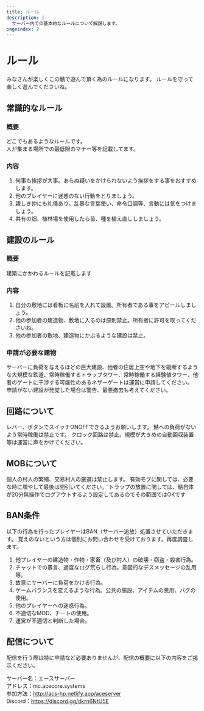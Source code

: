 ```yaml
---
title: ルール
description: |-
  サーバー内での基本的なルールについて解説します。
pageindex: 2
---
```


# ルール

みなさんが楽しくこの鯖で遊んで頂く為のルールになります。
ルールを守って楽しく遊んでくださいね。

## 常識的なルール

### 概要

どこでもあるようなルールです。  
人が集まる場所での最低限のマナー等を記載してます。

### 内容

1. 何事も挨拶が大事。あらぬ疑いをかけられないよう挨拶をする事をおすすめします。
2. 他のプレイヤーに迷惑のない行動をとりましょう。
3. 親しき仲にも礼儀あり。乱暴な言葉使い、命令口調等、言動には気をつけましょう。
4. 共有の畑、植林場を使用したら苗、種を植え直ししましょう。

## 建設のルール

### 概要

建築にかかわるルールを記載します

### 内容

1. 自分の敷地には看板に名前を入れて設置。所有者である事をアピールしましょう。
2. 他の参加者の建造物、敷地に入るのは原則禁止。所有者に許可を取ってくださいね。
3. 他の参加者の敷地、建造物にかぶるような建設は禁止。

### 申請が必要な建物

サーバーに負荷を与えるほどの巨大建設、他者の住居上空や地下を縦断するような大規模な鉄道、常時稼働するトラップタワー、常時稼働する経験値タワー、他者のゲートに干渉する可能性のあるネザーゲートは運営に申請してください。
申請がない建設が発覚した場合は警告、最悪撤去も考えてください。

## 回路について

レバー、ボタンでスイッチONOFFできるようお願いします。
鯖への負荷がないよう常時稼働は禁止です。
クロック回路は禁止。規模が大きめの自動回収装置等は運営に声をかけてください。

## MOBについて

個人の村人の繁殖、交易村人の厳選は禁止します。
有効モブに関しては、必要な時に増やして最後は間引いてください。
トラップの放置に関しては、鯖自体が20分無操作でログアウトするよう設定してあるのでその範囲ではOKです

## BAN条件

以下の行為を行ったプレイヤーはBAN（サーバー追放）処置させていただきます。
覚えのないという方は個別にお問い合わせを受けております。再度調査します。

1. 他プレイヤーの建造物・作物・家畜（及び村人）の破壊・窃盗・殺害行為。
2. チャットでの暴言、過度なログ荒らし行為。意図的なデスメッセージの乱用等。
3. 故意にサーバーに負荷をかける行為。
4. ゲームバランスを変えるような行為。公共の施設、アイテムの悪用、バグの使用。
5. 他のプレイヤーへの迷惑行為。
6. 不適切なMOD、チートの使用。
7. 運営が不適切と判断した場合。

## 配信について

配信を行う際は特に申請など必要ありませんが、配信の概要に以下の内容をご掲示ください。

サーバー名：エースサーバー  
アドレス：mc.acecore.systems  
参加方法：http://acs-hp.netlify.app/aceserver  
Discord：https://discord.gg/dkrn6NtU5E